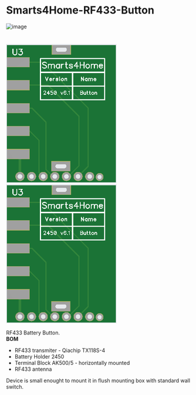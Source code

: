 # Smarts4Home-RF433-Button
![image](https://smarts4home.com/assets/img/logos.svg)<p>
#
![image](https://github.com/smarts4home/Smarts4Home-RF433-Button/raw/main/img/smarts4home-rf433button-1.png)
![image](https://github.com/smarts4home/Smarts4Home-RF433-Button/raw/main/img/smarts4home-rf433button-1.png)
<p>
RF433 Battery Button.<br>
<B>BOM</b><ul>
<li>RF433 transmiter - Qiachip TX118S-4
<li>Battery Holder 2450
<li>Terminal Block AK500/5 - horizontally mounted 
<li>RF433 antenna </ul>
Device is small enought to mount it in flush mounting box with standard wall switch.

